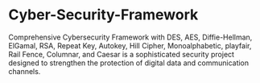 # Cyber-Security-Framework
Comprehensive Cybersecurity Framework with DES, AES, Diffie-Hellman, ElGamal, RSA, Repeat Key, Autokey, Hill Cipher, Monoalphabetic, playfair, Rail Fence, Columnar, and Caesar is a sophisticated security project designed to strengthen the protection of digital data and communication channels.
